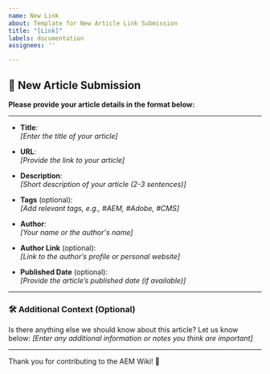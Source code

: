 ```yaml
---
name: New Link
about: Template for New Article Link Submission
title: "[Link]"
labels: documentation
assignees: ''

---
```


## 📝 New Article Submission

**Please provide your article details in the format below:**

---

- **Title**:  
  _[Enter the title of your article]_

- **URL**:  
  _[Provide the link to your article]_

- **Description**:  
  _[Short description of your article (2-3 sentences)]_

- **Tags** (optional):  
  _[Add relevant tags, e.g., #AEM, #Adobe, #CMS]_

- **Author**:  
  _[Your name or the author's name]_

- **Author Link** (optional):  
  _[Link to the author’s profile or personal website]_

- **Published Date** (optional):  
  _[Provide the article’s published date (if available)]_

---

### 🛠️ Additional Context (Optional)

Is there anything else we should know about this article? Let us know below:
_[Enter any additional information or notes you think are important]_

---

Thank you for contributing to the AEM Wiki! 🎉
